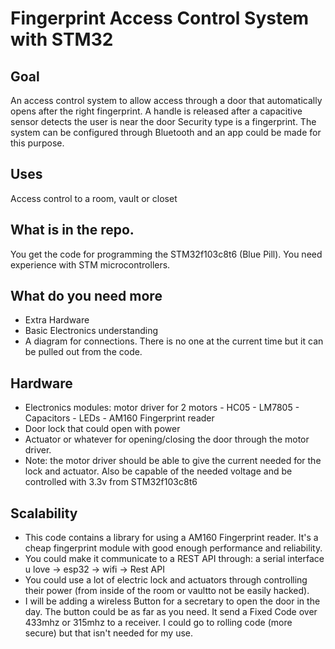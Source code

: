 # Fingerprint Access Control System with STM32

## Goal
An access control system to allow access through a door that automatically opens after the right fingerprint. A handle is released after a capacitive sensor detects the user is near the door  Security type is a fingerprint. The system can be configured through Bluetooth and an app could be made for this purpose. 

## Uses
 Access control to a room, vault or closet
 
## What is in the repo.
You get the code for programming the STM32f103c8t6 (Blue Pill). You need experience with STM microcontrollers.

## What do you need more
- Extra Hardware
- Basic Electronics understanding
- A diagram for connections. There is no one at the current time but it can be pulled out from the code.


## Hardware
 - Electronics modules: motor driver for 2 motors - HC05 - LM7805 - Capacitors - LEDs - AM160 Fingerprint reader
 - Door lock that could open with power
 - Actuator or whatever for opening/closing the door through the motor driver.
 - Note: the motor driver should be able to give the current needed for the lock and actuator. Also be capable of the needed voltage and be controlled with 3.3v from STM32f103c8t6 


## Scalability
 - This code contains a library for using a AM160 Fingerprint reader. It's a cheap fingerprint module with good enough performance and reliability.
 - You could make it communicate to a REST API through: a serial interface u love -> esp32 -> wifi -> Rest API
 - You could use a lot of electric lock and actuators through controlling their power (from inside of the room or vaultto not be easily hacked).
 - I will be adding a wireless Button for a secretary to open the door in the day. The button could be as far as you need. It send a Fixed Code over 433mhz or 315mhz to a receiver. I could go to rolling code (more secure) but that isn't needed for my use.
